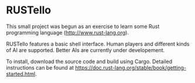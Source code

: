 # RUSTello

This small project was begun as an exercise to learn some Rust programming language (<url>http://www.rust-lang.org</url>).

RUSTello features a basic shell interface. Human players and different kinds of AI are supported. Better AIs are currently under developement.

To install, download the source code and build using Cargo. Detailed instructions can be found at <url>https://doc.rust-lang.org/stable/book/getting-started.html</url>.
